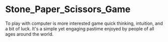 # Stone_Paper_Scissors_Game
To play with computer is more interested game  quick thinking, intuition, and a bit of luck. It's a simple yet engaging pastime enjoyed by people of all ages around the world.
